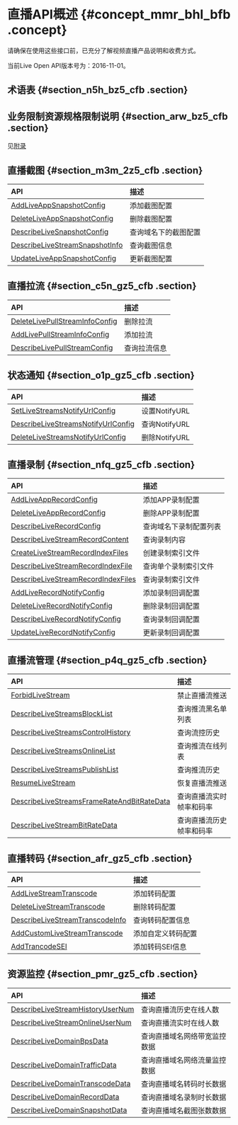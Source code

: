 # 直播API概述 {#concept_mmr_bhl_bfb .concept}

请确保在使用这些接口前，已充分了解视频直播产品说明和收费方式。

当前Live Open API版本号为：2016-11-01。

## 术语表 {#section_n5h_bz5_cfb .section}

## 业务限制资源规格限制说明 {#section_arw_bz5_cfb .section}

见[附录](../../../../intl.zh-CN/旧版API参考/附录.md#)

## 直播截图 {#section_m3m_2z5_cfb .section}

|API|描述|
|:--|:-|
|[AddLiveAppSnapshotConfig](intl.zh-CN/API参考/直播截图/添加截图配置.md#)|添加截图配置|
|[DeleteLiveAppSnapshotConfig](intl.zh-CN/API参考/直播截图/删除截图配置.md#)|删除截图配置|
|[DescribeLiveSnapshotConfig](intl.zh-CN/API参考/直播截图/查询域名下的截图配置.md#)|查询域名下的截图配置|
|[DescribeLiveStreamSnapshotInfo](intl.zh-CN/API参考/直播截图/查询截图信息.md#)|查询截图信息|
|[UpdateLiveAppSnapshotConfig](intl.zh-CN/API参考/直播截图/更新截图配置.md#)|更新截图配置|

## 直播拉流 {#section_c5n_gz5_cfb .section}

|API|描述|
|:--|:-|
|[DeleteLivePullStreamInfoConfig](intl.zh-CN/API参考/直播拉流/删除拉流.md#)|删除拉流|
|[AddLivePullStreamInfoConfig](intl.zh-CN/API参考/直播拉流/添加拉流.md#)|添加拉流|
|[DescribeLivePullStreamConfig](intl.zh-CN/API参考/直播拉流/查询拉流信息.md#)|查询拉流信息|

## 状态通知 {#section_o1p_gz5_cfb .section}

|API|描述|
|:--|:-|
|[SetLiveStreamsNotifyUrlConfig](intl.zh-CN/API参考/状态通知/设置NotifyURL.md#)|设置NotifyURL|
|[DescribeLiveStreamsNotifyUrlConfig](intl.zh-CN/API参考/状态通知/查询NotifyURL.md#)|查询NotifyURL|
|[DeleteLiveStreamsNotifyUrlConfig](intl.zh-CN/API参考/状态通知/删除NotifyURL.md#)|删除NotifyURL|

## 直播录制 {#section_nfq_gz5_cfb .section}

|API|描述|
|:--|:-|
|[AddLiveAppRecordConfig](intl.zh-CN/API参考/直播录制/添加APP录制配置.md#)|添加APP录制配置|
|[DeleteLiveAppRecordConfig](intl.zh-CN/API参考/直播录制/删除APP录制配置.md#)|删除APP录制配置|
|[DescribeLiveRecordConfig](intl.zh-CN/API参考/直播录制/查询域名下录制配置列表.md#)|查询域名下录制配置列表|
|[DescribeLiveStreamRecordContent](intl.zh-CN/API参考/直播录制/查询录制内容.md#)|查询录制内容|
|[CreateLiveStreamRecordIndexFiles](intl.zh-CN/API参考/直播录制/创建录制索引文件.md#)|创建录制索引文件|
|[DescribeLiveStreamRecordIndexFile](intl.zh-CN/API参考/直播录制/查询单个录制索引文件.md#)|查询单个录制索引文件|
|[DescribeLiveStreamRecordIndexFiles](intl.zh-CN/API参考/直播录制/查询录制索引文件.md#)|查询录制索引文件|
|[AddLiveRecordNotifyConfig](intl.zh-CN/API参考/直播录制/添加录制回调配置.md#)|添加录制回调配置|
|[DeleteLiveRecordNotifyConfig](intl.zh-CN/API参考/直播录制/删除录制回调配置.md#)|删除录制回调配置|
|[DescribeLiveRecordNotifyConfig](intl.zh-CN/API参考/直播录制/查询录制回调配置.md#)|查询录制回调配置|
|[UpdateLiveRecordNotifyConfig](intl.zh-CN/API参考/直播录制/更新录制回调配置.md#)|更新录制回调配置|

## 直播流管理 {#section_p4q_gz5_cfb .section}

|API|描述|
|:--|:-|
|[ForbidLiveStream](intl.zh-CN/API参考/直播流管理/禁止直播流推送.md#)|禁止直播流推送|
|[DescribeLiveStreamsBlockList](intl.zh-CN/API参考/直播流管理/查询推流黑名单列表.md#)|查询推流黑名单列表|
|[DescribeLiveStreamsControlHistory](intl.zh-CN/API参考/直播流管理/查询流控历史.md#)|查询流控历史|
|[DescribeLiveStreamsOnlineList](intl.zh-CN/API参考/直播流管理/查询推流在线列表.md#)|查询推流在线列表|
|[DescribeLiveStreamsPublishList](intl.zh-CN/API参考/直播流管理/查询推流历史.md#)|查询推流历史|
|[ResumeLiveStream](intl.zh-CN/API参考/直播流管理/恢复直播流推送.md#)|恢复直播流推送|
|[DescribeLiveStreamsFrameRateAndBitRateData](intl.zh-CN/API参考/直播流管理/查询直播流实时帧率和码率.md#)|查询直播流实时帧率和码率|
|[DescribeLiveStreamBitRateData](intl.zh-CN/API参考/直播流管理/查询直播流历史帧率和码率.md#)|查询直播流历史帧率和码率|

## 直播转码 {#section_afr_gz5_cfb .section}

|API|描述|
|:--|:-|
|[AddLiveStreamTranscode](intl.zh-CN/API参考/直播转码/添加转码配置.md#)|添加转码配置|
|[DeleteLiveStreamTranscode](intl.zh-CN/API参考/直播转码/删除转码配置.md#)|删除转码配置|
|[DescribeLiveStreamTranscodeInfo](intl.zh-CN/API参考/直播转码/查询转码配置信息.md#)|查询转码配置信息|
|[AddCustomLiveStreamTranscode](intl.zh-CN/API参考/直播转码/添加自定义转码配置.md#)|添加自定义转码配置|
|[AddTrancodeSEI](intl.zh-CN/API参考/直播转码/添加转码SEI信息.md#)|添加转码SEI信息|

## 资源监控 {#section_pmr_gz5_cfb .section}

|API|描述|
|:--|:-|
|[DescribeLiveStreamHistoryUserNum](intl.zh-CN/API参考/资源监控/查询直播流历史在线人数.md#)|查询直播流历史在线人数|
|[DescribeLiveStreamOnlineUserNum](intl.zh-CN/API参考/资源监控/查询直播流实时在线人数.md#)|查询直播流实时在线人数|
|[DescribeLiveDomainBpsData](intl.zh-CN/API参考/资源监控/查询直播域名网络带宽监控数据.md#)|查询直播域名网络带宽监控数据|
|[DescribeLiveDomainTrafficData](intl.zh-CN/API参考/资源监控/查询直播域名网络流量监控数据.md#)|查询直播域名网络流量监控数据|
|[DescribeLiveDomainTranscodeData](intl.zh-CN/API参考/资源监控/查询直播域名转码时长数据.md#)|查询直播域名转码时长数据|
|[DescribeLiveDomainRecordData](intl.zh-CN/API参考/资源监控/查询直播域名录制时长数据.md#)|查询直播域名录制时长数据|
|[DescribeLiveDomainSnapshotData](intl.zh-CN/API参考/资源监控/查询直播域名截图张数数据.md#)|查询直播域名截图张数数据|

